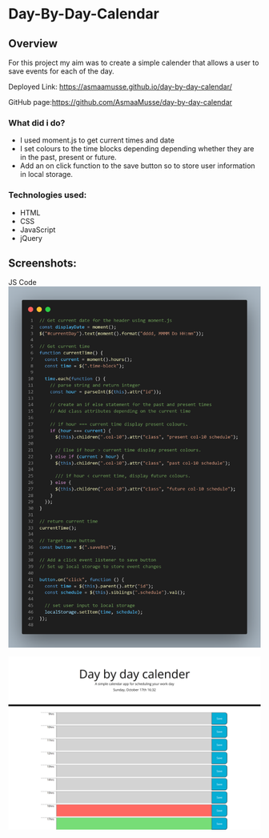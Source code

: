 # Day-By-Day-Calendar

## Overview

For this project my aim was to create a simple calender that allows a user to save events for each of the day.

Deployed Link: https://asmaamusse.github.io/day-by-day-calendar/

GitHub page:https://github.com/AsmaaMusse/day-by-day-calendar

### What did i do?

- I used moment.js to get current times and date
- I set colours to the time blocks depending depending whether they are in the past, present or future.
- Add an on click function to the save button so to store user information in local storage.

### Technologies used:

- HTML
- CSS
- JavaScript
- jQuery

## Screenshots:

JS Code
![code-screenshot png](./assests/images/screenshots/code.png)

![website-screenshot jpg](./assests/images/screenshots/webiste.jpg)
